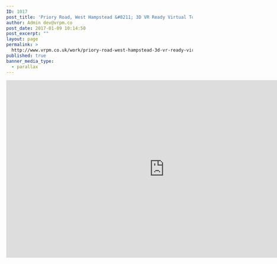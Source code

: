 ```yaml
---
ID: 1017
post_title: 'Priory Road, West Hampstead &#8211; 3D VR Ready Virtual Tour'
author: Admin dev@vrpm.co
post_date: 2017-01-09 10:14:50
post_excerpt: ""
layout: page
permalink: >
  http://www.vrpm.co.uk/work/priory-road-west-hampstead-3d-vr-ready-virtual-tour/
published: true
banner_media_type:
  - parallax
---
```

<iframe width="853" height="480" src="https://my.matterport.com/show/?m=qthYKD232fg&brand=0" frameborder="0" allowfullscreen></iframe>